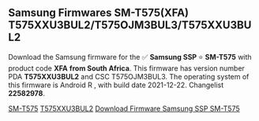 <h2>Samsung Firmwares SM-T575(XFA) T575XXU3BUL2/T575OJM3BUL3/T575XXU3BUL2</h2>
Download the Samsung firmware for the ✅ <strong>Samsung SSP </strong> ⭐ <strong>SM-T575</strong> with product code <strong>XFA</strong> <strong> from South Africa</strong>. This firmware has version number PDA <strong>T575XXU3BUL2</strong> and CSC T575OJM3BUL3. The operating system of this firmware is Android R , with build date 2021-12-22. Changelist <strong>22582978</strong>.

[SM-T575](https://samfirm.shop/samsung/model/SM-T575)
[T575XXU3BUL2](https://samfirm.shop/samsung/pda/T575XXU3BUL2)
[Download Firmware Samsung SSP SM-T575](https://samfirm.shop/samsung/firmware/484229)
